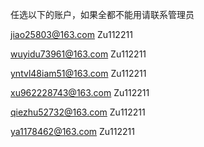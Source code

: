 任选以下的账户，如果全都不能用请联系管理员

jiao25803@163.com
Zu112211

wuyidu73961@163.com
Zu112211

yntvl48iam51@163.com
Zu112211

xu962228743@163.com
Zu112211

qiezhu52732@163.com
Zu112211

ya1178462@163.com
Zu112211

